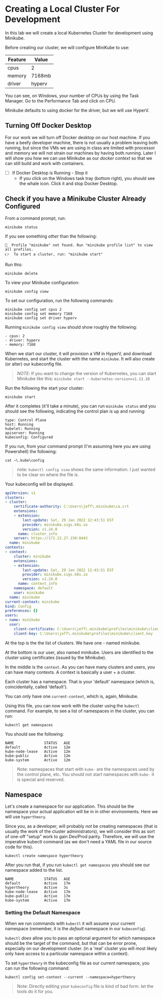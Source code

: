 # Creating a Local Cluster For Development

In this lab we will create a local Kubernetes Cluster for development using Minikube.

Before creating our cluster, we will configure MiniKube to use:

| Feature | Value |
|---------|-------|
| cpus  | 2 |
| memory | 7168mb |
| driver | hyperv |

You can see, on Windows, your number of CPUs by using the Task Manager. Go to the Performance Tab and click on CPU. 

Minikube defaults to using docker for the driver, but we will use HyperV.

## Turning Off Docker Desktop

For our work we will turn off Docker desktop on our host machine. If you have a beefy developer machine, there is not usually a problem leaving both running, but since the VMs we are using in class are limited with processor and memory we will not strain our machines by having both running. Later I will show you how we can use Minikube as our *docker context* so that we can still build and work with containers.

- [ ] If Docker Desktop is Running - Stop it
  - If you click on the Windows task tray (bottom right), you should see the whale icon. Click it and stop Docker Desktop.

## Check if you have a Minikube Cluster Already Configured

From a command prompt, run:

```shell
minikube status
```

If you see something *other* than the following:

```shell
🤷  Profile "minikube" not found. Run "minikube profile list" to view all profiles.
👉  To start a cluster, run: "minikube start"
```

Run this:

```shell
minikube delete
```

To view your Minikube configuration:

```shell
minikube config view
```

To set our configuration, run the following commands:

```shell
minikube config set cpus 2
minikube config set memory 7168
minikube config set driver hyperv
```

Running `minikube config view` should show roughly the following:

```shell
- cpus: 2
- driver: hyperv
- memory: 7168
```

When we start our cluster, it will provision a VM in HyperV, and download Kubernetes, and start the cluster with the name `minikube`. It will also create (or alter) our kubeconfig file.

> *NOTE*: If you want to change the version of Kubernetes, you can start Minikube like this: `minikube start --kubernetes-version=v1.11.10`

Run the following the start your cluster:

```
minikube start
```

After it completes (it'll take a minute), you can run `minikube status` and you should see the following, indicating the control plan is up and running:

```
type: Control Plane
host: Running
kubelet: Running
apiserver: Running
kubeconfig: Configured
```

If you run, from your command prompt (I'm assuming here you are using Powershell) the following:

```
cat ~\.kube\config
```

> note: `kubectl config view` shows the same information. I just wanted to be clear on where the file is.

Your kubeconfig will be displayed.

```yaml
apiVersion: v1
clusters:
- cluster:
    certificate-authority: C:\Users\jeff\.minikube\ca.crt
    extensions:
    - extension:
        last-update: Sat, 29 Jan 2022 12:43:51 EST
        provider: minikube.sigs.k8s.io
        version: v1.24.0
      name: cluster_info
    server: https://172.22.27.150:8443
  name: minikube
contexts:
- context:
    cluster: minikube
    extensions:
    - extension:
        last-update: Sat, 29 Jan 2022 12:43:51 EST
        provider: minikube.sigs.k8s.io
        version: v1.24.0
      name: context_info
    namespace: default
    user: minikube
  name: minikube
current-context: minikube
kind: Config
preferences: {}
users:
- name: minikube
  user:
    client-certificate: C:\Users\jeff\.minikube\profiles\minikube\client.crt
    client-key: C:\Users\jeff\.minikube\profiles\minikube\client.key
```

At the top is the the list of clusters. We have one - named minikube.

At the bottom is our user, also named minikube. Users are identified to the cluster using certificates (issued by the Minikube).

In the middle is the `context`. As you can have many clusters and users, you can have many contexts. A context is basically a user + a cluster.

Each cluster has a namespace. That is your 'default' namespace (which is, coincidentally, called 'default').

You can only have one `current-context`, which is, again, Minikube.


Using this file, you can now work with the cluster using the `kubectl` command. For example, to see a list of namespaces in the cluster, you can run:

```
kubectl get namespaces
```

You should see the following:

```
NAME              STATUS   AGE
default           Active   12m
kube-node-lease   Active   12m
kube-public       Active   12m
kube-system       Active   12m
```

> Note: namespaces that start with `kube-` are the namespaces used by the control plane, etc. You should not start namespaces with `kube-` it is special and reserved.

## Namespace 

Let's create a namespace for our application. This should be the namespace your actual application will be in in other environments. Here we will use `hypertheory`.

Since you, as a developer, will probably *not* be creating namespaces (that is usually the work of the cluster administrators), we will consider this as sort of one-off "setup" work to gain Dev/Prod parity. Therefore, we will use the imperative kubectl command (as we don't need a YAML file in our source code for this).

```
kubectl create namespace hypertheory
```

After you run that, if you run `kubectl get namespaces` you should see our namespace added to the list.

```
NAME              STATUS   AGE
default           Active   17m
hypertheory       Active   3s
kube-node-lease   Active   17m
kube-public       Active   17m
kube-system       Active   17m
```

### Setting the Default Namespace

When we run commands with `kubectl` it will assume your current namespace (remember, it is the *default* namespace in our `kubeconfig`).

`kubectl` *does* allow you to pass an optional argument for which namespace should be the target of the command, but that can be error prone, especially on our development cluster. (in a 'real' cluster you will most likely only have access to a particular namespace within a context).

To set `hypertheory` in the kubeconfig file as our current namespace, you can run the following command:

```
kubectl config set-context --current --namespace=hypertheory
```

> Note: Directly editing your `kubeconfig` file is kind of bad form. let the tools do it for you.

